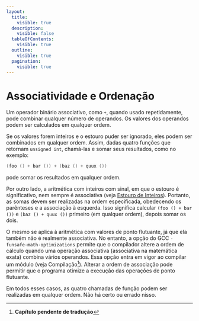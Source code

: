 ```yaml
---
layout:
  title:
    visible: true
  description:
    visible: false
  tableOfContents:
    visible: true
  outline:
    visible: true
  pagination:
    visible: true
---
```


# Associatividade e Ordenação

Um operador binário associativo, como `+`, quando usado repetidamente, pode combinar qualquer número de operandos. Os valores dos operandos podem ser calculados em qualquer ordem.

Se os valores forem inteiros e o estouro puder ser ignorado, eles podem ser combinados em qualquer ordem. Assim, dadas quatro funções que retornam `unsigned int`, chamá-las e somar seus resultados, como no exemplo:

```c
(foo () + bar ()) + (baz () + quux ())
```

pode somar os resultados em qualquer ordem.

Por outro lado, a aritmética com inteiros com sinal, em que o estouro é significativo, nem sempre é associativa (veja [Estouro de Inteiros](../6.-aritmetica/estouro-de-inteiros/)). Portanto, as somas devem ser realizadas na ordem especificada, obedecendo os parênteses e a associação à esquerda. Isso significa calcular `(foo () + bar ())` e `(baz () + quux ())` primeiro (em qualquer ordem), depois somar os dois.

O mesmo se aplica à aritmética com valores de ponto flutuante, já que ela também não é realmente associativa. No entanto, a opção do GCC `-funsafe-math-optimizations` permite que o compilador altere a ordem de cálculo quando uma operação associativa (associativa na matemática exata) combina vários operandos. Essa opção entra em vigor ao compilar um módulo (veja Compilação[^1]). Alterar a ordem de associação pode permitir que o programa otimize a execução das operações de ponto flutuante.

Em todos esses casos, as quatro chamadas de função podem ser realizadas em qualquer ordem. Não há certo ou errado nisso.

[^1]: **Capítulo pendente de tradução**
